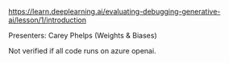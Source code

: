 https://learn.deeplearning.ai/evaluating-debugging-generative-ai/lesson/1/introduction

Presenters: Carey Phelps (Weights & Biases)

Not verified if all code runs on azure openai.